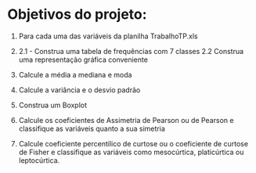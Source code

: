 # Objetivos do projeto:

1. Para cada uma das variáveis da planilha TrabalhoTP.xls
 
2. 2.1 - Construa uma tabela de frequências com 7 classes
   2.2 Construa uma representação gráfica conveniente
   
3. Calcule a média a mediana e moda
 
4. Calcule a variância e o desvio padrão

5. Construa um Boxplot

6. Calcule os coeficientes de Assimetria de Pearson ou de Pearson e
classifique as variáveis quanto a sua simetria

7. Calcule coeficiente percentílico de curtose ou o coeficiente de curtose de
Fisher e classifique as variáveis como mesocúrtica, platicúrtica ou
leptocúrtica.

